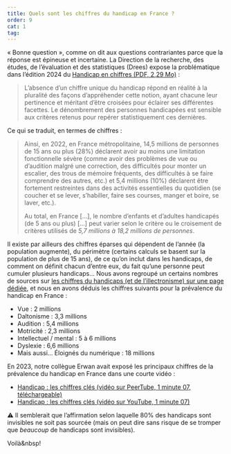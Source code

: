 ```yaml
---
title: Quels sont les chiffres du handicap en France ?
order: 9
cat: 1
tag:
---
```


«&nbsp;Bonne question&nbsp;», comme on dit aux questions contrariantes parce que la réponse est épineuse et incertaine. La Direction de la recherche, des études, de l’évaluation et des statistiques (Drees) expose la problématique dans l’édition 2024 du [Handicap en chiffres (PDF, 2,29 Mo)](https://drees.solidarites-sante.gouv.fr/sites/default/files/2024-11/HANDICAP24_0.pdf)&nbsp;:

> L’absence d’un chiffre unique du handicap répond en réalité à la pluralité des façons d’appréhender cette notion, ayant chacune leur pertinence et méritant d’être croisées pour éclairer ses différentes facettes. Le dénombrement des personnes handicapées est sensible aux critères retenus pour repérer statistiquement ces dernières.

Ce qui se traduit, en termes de chiffres&nbsp;:

> Ainsi, en 2022, en France métropolitaine, 14,5 millions de personnes de 15 ans ou plus (28%) déclarent avoir au moins une limitation fonctionnelle sévère (comme avoir des problèmes de vue ou d’audition malgré une correction, des difficultés pour monter un escalier, des trous de mémoire fréquents, des difficultés à se faire comprendre des autres, etc.) et 5,4 millions (10%) déclarent être fortement restreintes dans des activités essentielles du quotidien (se coucher et se lever, s’habiller, faire ses courses, manger et boire, se laver, etc.).
> 
> Au total, en France […], le nombre d’enfants et d’adultes handicapés (de 5 ans ou plus) […] peut varier selon le critère ou le croisement de critères utilisés de *5,7 millions à 18,2 millions de personnes*.

Il existe par ailleurs des chiffres éparses qui dépendent de l’année (la population augmente), du périmètre (certains calculs se basent sur la population de plus de 15 ans), de ce qu’on inclut dans les handicaps, de comment on définit chacun d’entre eux, du fait qu’une personne peut cumuler plusieurs handicaps… Nous avons regroupé un certains nombres de sources sur [les chiffres du handicaps (et de l’illectronisme) sur une page dédiée](https://www.notion.so/a151267860a540fda600a6bc24e2ed32?pvs=21), et nous en avons déduis les chiffres suivants pour la prévalence du handicap en France&nbsp;:
- Vue&nbsp;: 2 millions
- Daltonisme&nbsp;: 3,3 millions
- Audition&nbsp;: 5,4 millions
- Motricité&nbsp;: 2,3 millions
- Intellectuel / mental&nbsp;: 5 à 6 millions
- Dyslexie&nbsp;: 6,6 millions
- Mais aussi… Éloignés du numérique&nbsp;: 18 millions

En 2023, notre collègue Erwan avait exposé les principaux chiffres de la prévalence du handicap en France dans une courte vidéo&nbsp;:

- [Handicap&nbsp;: les chiffres clés (vidéo sur PeerTube, 1 minute 07, téléchargeable)](https://tube.numerique.gouv.fr/w/aaarMaRTu3P4UeUQM4FG8K)
- [Handicap&nbsp;: les chiffres clés (vidéo sur YouTube, 1 minute 07)](https://youtu.be/4XTLTfKi-WU?feature=shared)

<span aria-hidden="true">⚠️ </span>Il semblerait que l’affirmation selon laquelle 80% des handicaps sont invisibles ne soit pas sourcée (mais on peut dire sans risque de se tromper que *beaucoup* de handicaps sont invisibles).

Voilà&nbsp!
